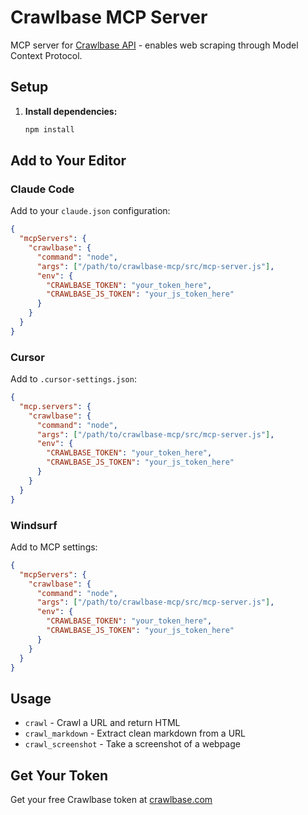 # Crawlbase MCP Server

MCP server for [Crawlbase API](https://crawlbase.com) - enables web scraping through Model Context Protocol.

## Setup

1. **Install dependencies:**

   ```bash
   npm install
   ```

## Add to Your Editor

### Claude Code

Add to your `claude.json` configuration:

```json
{
  "mcpServers": {
    "crawlbase": {
      "command": "node",
      "args": ["/path/to/crawlbase-mcp/src/mcp-server.js"],
      "env": {
        "CRAWLBASE_TOKEN": "your_token_here",
        "CRAWLBASE_JS_TOKEN": "your_js_token_here"
      }
    }
  }
}
```

### Cursor

Add to `.cursor-settings.json`:

```json
{
  "mcp.servers": {
    "crawlbase": {
      "command": "node",
      "args": ["/path/to/crawlbase-mcp/src/mcp-server.js"],
      "env": {
        "CRAWLBASE_TOKEN": "your_token_here",
        "CRAWLBASE_JS_TOKEN": "your_js_token_here"
      }
    }
  }
}
```

### Windsurf

Add to MCP settings:

```json
{
  "mcpServers": {
    "crawlbase": {
      "command": "node",
      "args": ["/path/to/crawlbase-mcp/src/mcp-server.js"],
      "env": {
        "CRAWLBASE_TOKEN": "your_token_here",
        "CRAWLBASE_JS_TOKEN": "your_js_token_here"
      }
    }
  }
}
```

## Usage

- `crawl` - Crawl a URL and return HTML
- `crawl_markdown` - Extract clean markdown from a URL
- `crawl_screenshot` - Take a screenshot of a webpage

## Get Your Token

Get your free Crawlbase token at [crawlbase.com](https://crawlbase.com)
